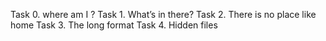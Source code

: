 Task 0. where am I ?
Task 1. What’s in there?
Task 2. There is no place like home 
Task 3. The long format 
Task 4. Hidden files 

